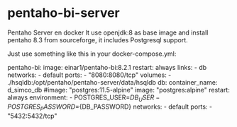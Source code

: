 # pentaho-bi-server
Pentaho Server en docker 
It use openjdk:8 as base image and install pentaho 8.3 from sourceforge, it includes Postgresql support.

Just use something like this in your docker-compose.yml:

  pentaho-bi:
    image: einar1/pentaho-bi:8.2.1
    restart: always
    links: 
      - db
    networks:
      - default
    ports:
      - "8080:8080/tcp" 
    volumes:
       - ./hsqldb:/opt/pentaho/pentaho-server/data/hsqldb 
  db:
    container_name: d_simco_db
    #image: "postgres:11.5-alpine"
    image: "postgres:alpine"
    restart: always
    environment:
      - POSTGRES_USER=${DB_USER}
      - POSTGRES_PASSWORD=${DB_PASSWORD}
    networks:
      - default
    ports:
      - "5432:5432/tcp"
 
